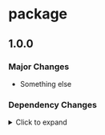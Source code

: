 # package

## 1.0.0

### Major Changes

- Something else

### Dependency Changes

<details>
<summary> Click to expand </summary>

- deps: foo 1
- deps: foo 2
- deps: foo 3


</details>